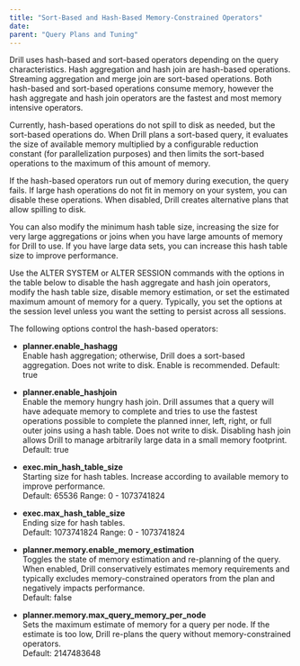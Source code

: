 ```yaml
---
title: "Sort-Based and Hash-Based Memory-Constrained Operators"
date:  
parent: "Query Plans and Tuning"
--- 
```


Drill uses hash-based and sort-based operators depending on the query characteristics. Hash aggregation and hash join are hash-based operations. Streaming aggregation and merge join are sort-based operations. Both hash-based and sort-based operations consume memory, however the hash aggregate and hash join operators are the fastest and most memory intensive operators.
 
Currently, hash-based operations do not spill to disk as needed, but the sort-based operations do. When Drill plans a sort-based query, it evaluates the size of available memory multiplied by a configurable reduction constant (for parallelization purposes) and then limits the sort-based operations to the maximum of this amount of memory.

If the hash-based operators run out of memory during execution, the query fails. If large hash operations do not fit in memory on your system, you can disable these operations. When disabled, Drill creates alternative plans that allow spilling to disk.

You can also modify the minimum hash table size, increasing the size for very large aggregations or joins when you have large amounts of memory for Drill to use. If you have large data sets, you can increase this hash table size to improve performance.
 
Use the ALTER SYSTEM or ALTER SESSION commands with the options in the table below to disable the hash aggregate and hash join operators, modify the hash table size, disable memory estimation, or set the estimated maximum amount of memory for a query. Typically, you set the options at the session level unless you want the setting to persist across all sessions.

The following options control the hash-based operators:

* **planner.enable_hashagg**  
    Enable hash aggregation; otherwise, Drill does a sort-based aggregation. Does not write to disk. Enable is recommended. Default: true

* **planner.enable_hashjoin**  
    Enable the memory hungry hash join. Drill assumes that a query will have adequate memory to complete and tries to use the fastest operations possible to complete the planned inner, left, right, or full outer joins using a hash table. Does not write to disk. Disabling hash join allows Drill to manage arbitrarily large data in a small memory footprint. Default: true

* **exec.min_hash_table_size**  
    Starting size for hash tables. Increase according to available memory to improve performance.  
    Default: 65536 Range: 0 - 1073741824

* **exec.max\_hash\_table_size**  
    Ending size for hash tables.  
    Default: 1073741824 Range: 0 - 1073741824

* **planner.memory.enable\_memory_estimation**  
    Toggles the state of memory estimation and re-planning of the query. When enabled, Drill conservatively estimates memory requirements and typically excludes memory-constrained operators from the plan and negatively impacts performance.  
    Default: false


* **planner.memory.max\_query\_memory\_per_node**  
    Sets the maximum estimate of memory for a query per node. If the estimate is too low, Drill re-plans the query without memory-constrained operators.  
    Default: 2147483648
